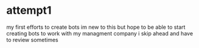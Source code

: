 # attempt1
my first efforts to create bots
im new to this but hope to be able to start creating bots to work with my managment company
i skip ahead and have to review sometimes
